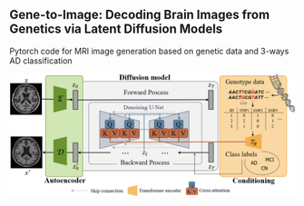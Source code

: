 ## Gene-to-Image: Decoding Brain Images from Genetics via Latent Diffusion Models


Pytorch code for MRI image generation based on genetic data and 3-ways AD classification


![framework](https://github.com/sooyeon-j/Gene-to-Image/blob/main/framework.png)
